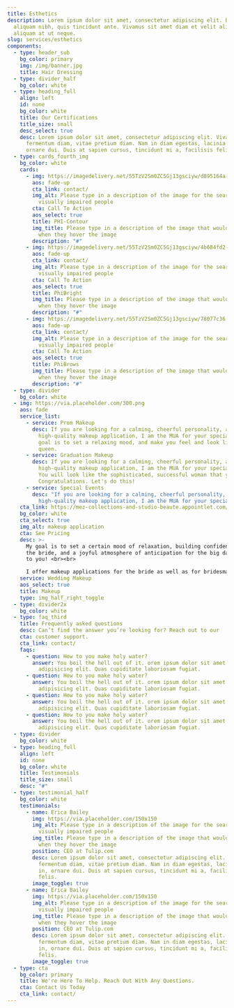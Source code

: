 ```yaml
---
title: Esthetics
description: Lorem ipsum dolor sit amet, consectetur adipiscing elit. Duis at
  aliquam nibh, quis tincidunt ante. Vivamus sit amet diam et velit aliquam
  aliquam at ut neque.
slug: services/esthetics
components:
  - type: header_sub
    bg_color: primary
    img: /img/banner.jpg
    title: Hair Dressing
  - type: divider_half
    bg_color: white
  - type: heading_full
    align: left
    id: none
    bg_color: white
    title: Our Certifications
    title_size: small
    desc_select: true
    desc: Lorem ipsum dolor sit amet, consectetur adipiscing elit. Vivamus a
      fermentum diam, vitae pretium diam. Nam in diam egestas, lacinia urna in,
      ornare dui. Duis at sapien cursus, tincidunt mi a, facilisis felis.
  - type: cards_fourth_img
    bg_color: white
    cards:
      - img: https://imagedelivery.net/55TzV2Sm0ZC5Gj13gsciyw/d895164a-4a6d-4477-0d45-8af8b25d9d00/600x400
        aos: fade-up
        cta_link: contact/
        img_alt: Please type in a description of the image for the search engine or
          visually impaired people
        cta: Call To Action
        aos_select: true
        title: PHI-Contour
        img_title: Please type in a description of the image that would help the user
          when they hover the image
        description: "#"
      - img: https://imagedelivery.net/55TzV2Sm0ZC5Gj13gsciyw/4b684fd2-c26b-4548-2f3f-4b8ae80d9000/600x400
        aos: fade-up
        cta_link: contact/
        img_alt: Please type in a description of the image for the search engine or
          visually impaired people
        cta: Call To Action
        aos_select: true
        title: PhiBright
        img_title: Please type in a description of the image that would help the user
          when they hover the image
        description: "#"
      - img: https://imagedelivery.net/55TzV2Sm0ZC5Gj13gsciyw/78077c36-afdd-4162-d378-18e9201fa800/600x400
        aos: fade-up
        cta_link: contact/
        img_alt: Please type in a description of the image for the search engine or
          visually impaired people
        cta: Call To Action
        aos_select: true
        title: PhiBrows
        img_title: Please type in a description of the image that would help the user
          when they hover the image
        description: "#"
  - type: divider
    bg_color: white
  - img: https://via.placeholder.com/300.png
    aos: fade
    service_list:
      - service: Prom Makeup
        desc: If you are looking for a calming, cheerful personality, and efficient,
          high-quality makeup application, I am the MUA for your special day. My
          goal is to set a relaxing mood, and make you feel and look like a
          queen.
      - service: Graduation Makeup
        desc: If you are looking for a calming, cheerful personality, and efficient,
          high-quality makeup application, I am the MUA for your special day.
          You will look like the sophisticated, successful woman that you are.
          Congratulations. Let's do this!
      - service: Special Events
        desc: "If you are looking for a calming, cheerful personality, and efficient,
          high-quality makeup application, I am the MUA for your special day. "
    cta_link: https://mez-collections-and-studio-beaute.appointlet.com/
    bg_color: white
    cta_select: true
    img_alt: makeup application
    cta: See Pricing
    desc: >-
      My goal is to set a certain mood of relaxation, building confidence for
      the bride, and a joyful atmosphere of anticipation for the big day. Cheers
      to you! <br><br>

      I offer makeup applications for the bride as well as for bridesmaids and the mother-of-the-bride.
    service: Wedding Makeup
    aos_select: true
    title: Makeup
    type: img_half_right_toggle
  - type: divider2x
    bg_color: white
  - type: faq_third
    title: Frequently asked questions
    desc: Can’t find the answer you’re looking for? Reach out to our
    cta: customer support.
    cta_link: contact/
    faqs:
      - question: How to you make holy water?
        answer: You boil the hell out of it. orem ipsum dolor sit amet consectetur
          adipisicing elit. Quas cupiditate laboriosam fugiat.
      - question: How to you make holy water?
        answer: You boil the hell out of it. orem ipsum dolor sit amet consectetur
          adipisicing elit. Quas cupiditate laboriosam fugiat.
      - question: How to you make holy water?
        answer: You boil the hell out of it. orem ipsum dolor sit amet consectetur
          adipisicing elit. Quas cupiditate laboriosam fugiat.
      - question: How to you make holy water?
        answer: You boil the hell out of it. orem ipsum dolor sit amet consectetur
          adipisicing elit. Quas cupiditate laboriosam fugiat.
  - type: divider
    bg_color: white
  - type: heading_full
    align: left
    id: none
    bg_color: white
    title: Testimonials
    title_size: small
    desc: "#"
  - type: testimonial_half
    bg_color: white
    testimonials:
      - name: Erica Bailey
        img: https://via.placeholder.com/150x150
        img_alt: Please type in a description of the image for the search engine or
          visually impaired people
        img_title: Please type in a description of the image that would help the user
          when they hover the image
        position: CEO at Tulip.com
        desc: Lorem ipsum dolor sit amet, consectetur adipiscing elit. Vivamus a
          fermentum diam, vitae pretium diam. Nam in diam egestas, lacinia urna
          in, ornare dui. Duis at sapien cursus, tincidunt mi a, facilisis
          felis.
        image_toggle: true
      - name: Erica Bailey
        img: https://via.placeholder.com/150x150
        img_alt: Please type in a description of the image for the search engine or
          visually impaired people
        img_title: Please type in a description of the image that would help the user
          when they hover the image
        position: CEO at Tulip.com
        desc: Lorem ipsum dolor sit amet, consectetur adipiscing elit. Vivamus a
          fermentum diam, vitae pretium diam. Nam in diam egestas, lacinia urna
          in, ornare dui. Duis at sapien cursus, tincidunt mi a, facilisis
          felis.
        image_toggle: true
  - type: cta
    bg_color: primary
    title: We're Here To Help. Reach Out With Any Questions.
    cta: Contact Us Today
    cta_link: contact/
---
```

